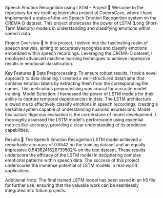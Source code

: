 Speech Emotion Recognition using LSTM - Project  🚀
Welcome to the repository for my exciting Internship project at CodersCave, where I have implemented a state-of-the-art Speech Emotion Recognition system on the CREMA-D dataset. This project showcases the power of LSTM (Long Short-Term Memory) models in understanding and classifying emotions within speech data.

Project Overview 🎯
In this project, I delved into the fascinating realm of speech analysis, aiming to accurately recognize and classify emotions embedded within speech recordings. Leveraging the CREMA-D dataset, I employed advanced machine learning techniques to achieve impressive results in emotional classification.

Key Features 🌟
Data Preprocessing: To ensure robust results, I took a novel approach to data cleaning. I created a well-structured dataframe that contains emotion labels by extracting them from the corresponding file names. This meticulous preprocessing was crucial for accurate model training.
Model Selection: I harnessed the power of LSTM models for their ability to capture temporal dependencies in data. The LSTM architecture allowed me to effectively classify emotions in speech recordings, creating a versatile system capable of understanding nuanced expressions.
Model Evaluation: Rigorous evaluation is the cornerstone of model development. I thoroughly assessed the LSTM model's performance using essential metrics like accuracy, providing a clear understanding of its predictive capabilities.

Results 🚀
The Speech Emotion Recognition LSTM model achieved a remarkable accuracy of 0.8542 on the training dataset and an equally impressive 0.5436241626739502% on the test dataset. These results underscore the efficacy of the LSTM model in deciphering complex emotional patterns within speech data. The success of this project underscores the immense potential of LSTM models in real-world applications.

Additional Note: The final trained LSTM model has been saved in an h5 file for further use, ensuring that the valuable work can be seamlessly integrated into future projects.
